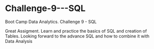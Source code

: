 # Challenge-9---SQL
Boot Camp Data Analytics. Challenge 9 - SQL


Great Assigment. Learn and practice the basics of SQL and creation of Tables.
Looking forward to the advance SQL and how to combine it with Data Analysis
